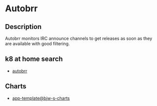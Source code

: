 # Autobrr

## Description

Autobrr monitors IRC announce channels to get releases as soon as they are available with good filtering.

## k8 at home search

- [autobrr](https://nanne.dev/k8s-at-home-search/#/autobrr)

## Charts

- [app-template@bjw-s-charts](https://bjw-s.github.io/helm-charts/)
